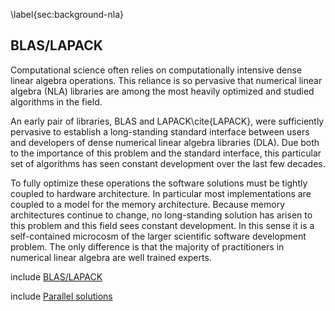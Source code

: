 
\label{sec:background-nla}

BLAS/LAPACK
-----------

Computational science often relies on computationally intensive dense linear algebra operations.  This reliance is so pervasive that numerical linear algebra (NLA) libraries are among the most heavily optimized and studied algorithms in the field.  

An early pair of libraries, BLAS and LAPACK\cite{LAPACK}, were sufficiently pervasive to establish a long-standing standard interface between users and developers of dense numerical linear algebra libraries (DLA).  Due both to the importance of this problem and the standard interface, this particular set of algorithms has seen constant development over the last few decades.

To fully optimize these operations the software solutions must be tightly coupled to hardware architecture.  In particular most implementations are coupled to a model for the memory architecture.  Because memory architectures continue to change, no long-standing solution has arisen to this problem and this field sees constant development.  In this sense it is a self-contained microcosm of the larger scientific software development problem.  The only difference is that the majority of practitioners in numerical linear algebra are well trained experts.

include [BLAS/LAPACK](blas-lapack.md)

include [Parallel solutions](blas-lapack-implementations.md)
